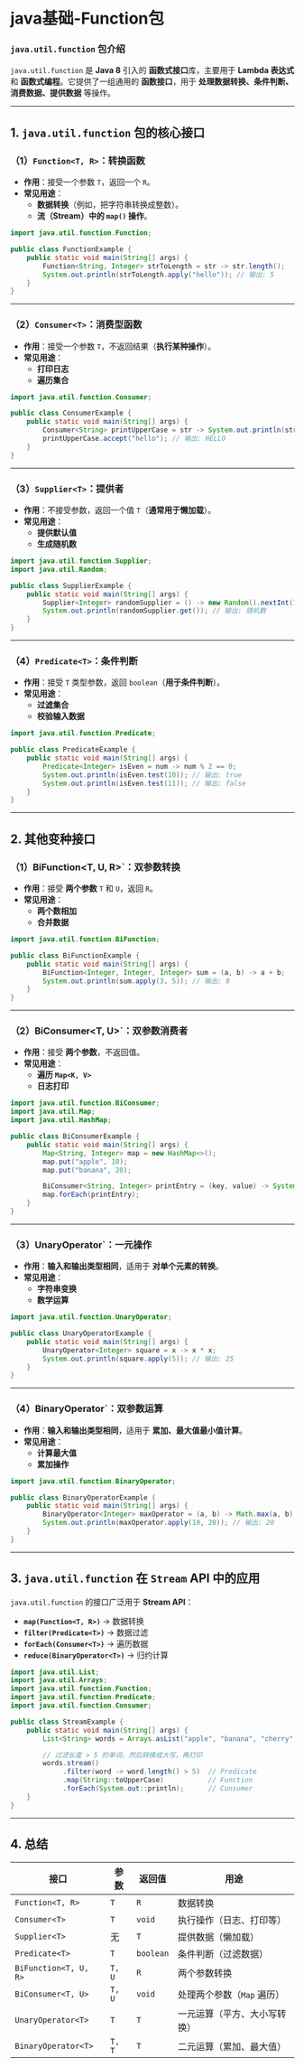 # java基础-Function包

### **`java.util.function` 包介绍**
`java.util.function` 是 **Java 8** 引入的 **函数式接口**库，主要用于 **Lambda 表达式** 和 **函数式编程**。它提供了一组通用的 **函数接口**，用于 **处理数据转换、条件判断、消费数据、提供数据** 等操作。

---

## **1. `java.util.function` 包的核心接口**
### **（1）`Function<T, R>`：转换函数**
- **作用**：接受一个参数 `T`，返回一个 `R`。
- **常见用途**：
  - **数据转换**（例如，把字符串转换成整数）。
  - **流（Stream）中的 `map()` 操作**。

```java
import java.util.function.Function;

public class FunctionExample {
    public static void main(String[] args) {
        Function<String, Integer> strToLength = str -> str.length();
        System.out.println(strToLength.apply("hello")); // 输出: 5
    }
}
```

---

### **（2）`Consumer<T>`：消费型函数**
- **作用**：接受一个参数 `T`，不返回结果（**执行某种操作**）。
- **常见用途**：
  - **打印日志**
  - **遍历集合**

```java
import java.util.function.Consumer;

public class ConsumerExample {
    public static void main(String[] args) {
        Consumer<String> printUpperCase = str -> System.out.println(str.toUpperCase());
        printUpperCase.accept("hello"); // 输出: HELLO
    }
}
```

---

### **（3）`Supplier<T>`：提供者**
- **作用**：不接受参数，返回一个值 `T`（**通常用于懒加载**）。
- **常见用途**：
  - **提供默认值**
  - **生成随机数**

```java
import java.util.function.Supplier;
import java.util.Random;

public class SupplierExample {
    public static void main(String[] args) {
        Supplier<Integer> randomSupplier = () -> new Random().nextInt(100);
        System.out.println(randomSupplier.get()); // 输出: 随机数
    }
}
```

---

### **（4）`Predicate<T>`：条件判断**
- **作用**：接受 `T` 类型参数，返回 `boolean`（**用于条件判断**）。
- **常见用途**：
  - **过滤集合**
  - **校验输入数据**

```java
import java.util.function.Predicate;

public class PredicateExample {
    public static void main(String[] args) {
        Predicate<Integer> isEven = num -> num % 2 == 0;
        System.out.println(isEven.test(10)); // 输出: true
        System.out.println(isEven.test(11)); // 输出: false
    }
}
```

---

## **2. 其他变种接口**
### **（1）BiFunction<T, U, R>`：双参数转换**
- **作用**：接受 **两个参数** `T` 和 `U`，返回 `R`。
- **常见用途**：
  - **两个数相加**
  - **合并数据**

```java
import java.util.function.BiFunction;

public class BiFunctionExample {
    public static void main(String[] args) {
        BiFunction<Integer, Integer, Integer> sum = (a, b) -> a + b;
        System.out.println(sum.apply(3, 5)); // 输出: 8
    }
}
```

---

### **（2）BiConsumer<T, U>`：双参数消费者**
- **作用**：接受 **两个参数**，不返回值。
- **常见用途**：
  - **遍历 `Map<K, V>`**
  - **日志打印**

```java
import java.util.function.BiConsumer;
import java.util.Map;
import java.util.HashMap;

public class BiConsumerExample {
    public static void main(String[] args) {
        Map<String, Integer> map = new HashMap<>();
        map.put("apple", 10);
        map.put("banana", 20);

        BiConsumer<String, Integer> printEntry = (key, value) -> System.out.println(key + ": " + value);
        map.forEach(printEntry);
    }
}
```

---

### **（3）UnaryOperator<T>`：一元操作**
- **作用**：**输入和输出类型相同**，适用于 **对单个元素的转换**。
- **常见用途**：
  - **字符串变换**
  - **数学运算**

```java
import java.util.function.UnaryOperator;

public class UnaryOperatorExample {
    public static void main(String[] args) {
        UnaryOperator<Integer> square = x -> x * x;
        System.out.println(square.apply(5)); // 输出: 25
    }
}
```

---

### **（4）BinaryOperator<T>`：双参数运算**
- **作用**：**输入和输出类型相同**，适用于 **累加、最大值最小值计算**。
- **常见用途**：
  - **计算最大值**
  - **累加操作**

```java
import java.util.function.BinaryOperator;

public class BinaryOperatorExample {
    public static void main(String[] args) {
        BinaryOperator<Integer> maxOperator = (a, b) -> Math.max(a, b);
        System.out.println(maxOperator.apply(10, 20)); // 输出: 20
    }
}
```

---

## **3. `java.util.function` 在 `Stream` API 中的应用**
`java.util.function` 的接口广泛用于 **Stream API**：
- **`map(Function<T, R>)`** → 数据转换
- **`filter(Predicate<T>)`** → 数据过滤
- **`forEach(Consumer<T>)`** → 遍历数据
- **`reduce(BinaryOperator<T>)`** → 归约计算

```java
import java.util.List;
import java.util.Arrays;
import java.util.function.Function;
import java.util.function.Predicate;
import java.util.function.Consumer;

public class StreamExample {
    public static void main(String[] args) {
        List<String> words = Arrays.asList("apple", "banana", "cherry", "date");

        // 过滤长度 > 5 的单词，然后转换成大写，再打印
        words.stream()
             .filter(word -> word.length() > 5)  // Predicate
             .map(String::toUpperCase)           // Function
             .forEach(System.out::println);      // Consumer
    }
}
```

---

## **4. 总结**
| **接口** | **参数** | **返回值** | **用途** |
|----------|---------|---------|---------|
| `Function<T, R>` | `T` | `R` | 数据转换 |
| `Consumer<T>` | `T` | `void` | 执行操作（日志、打印等） |
| `Supplier<T>` | 无 | `T` | 提供数据（懒加载） |
| `Predicate<T>` | `T` | `boolean` | 条件判断（过滤数据） |
| `BiFunction<T, U, R>` | `T, U` | `R` | 两个参数转换 |
| `BiConsumer<T, U>` | `T, U` | `void` | 处理两个参数（`Map` 遍历） |
| `UnaryOperator<T>` | `T` | `T` | 一元运算（平方、大小写转换） |
| `BinaryOperator<T>` | `T, T` | `T` | 二元运算（累加、最大值） |
